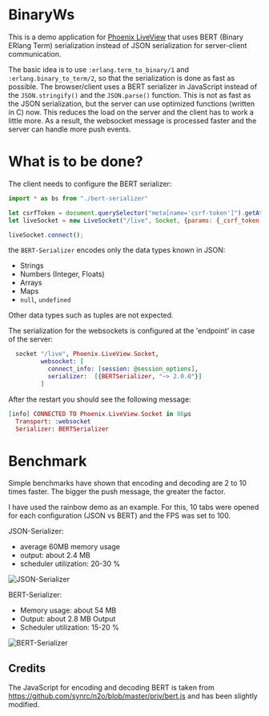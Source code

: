 # BinaryWs

This is a demo application for [Phoenix LiveView](https://github.com/phoenixframework/phoenix_live_view) that uses BERT (Binary ERlang Term) serialization instead of JSON serialization for server-client communication.

The basic idea is to use `:erlang.term_to_binary/1` and `:erlang.binary_to_term/2`, so that the serialization is done as fast as possible. The browser/client uses a BERT serializer in JavaScript instead of the `JSON.stringify()` and the `JSON.parse()` function. This is not as fast as the JSON serialization, but the server can use optimized functions (written in C) now. This reduces the load on the server and the client has to work a little more. As a result, the websocket message is processed faster and the server can handle more push events.

# What is to be done?

The client needs to configure the BERT serializer:

```javascript
import * as bs from "./bert-serializer"

let csrfToken = document.querySelector("meta[name='csrf-token']").getAttribute("content");
let liveSocket = new LiveSocket("/live", Socket, {params: {_csrf_token: csrfToken}, encode: bs.encode, decode: bs.decode });

liveSocket.connect();
```

the `BERT-Serializer` encodes only the data types known in JSON:

* Strings
* Numbers (Integer, Floats)
* Arrays
* Maps
* `null`,  `undefined`

Other data types such as tuples are not expected.

The serialization for the websockets is configured at the 'endpoint' in case of the server:

```elixir
  socket "/live", Phoenix.LiveView.Socket,
         websocket: [
           connect_info: [session: @session_options],
           serializer:  [{BERTSerializer, "~> 2.0.0"}]
         ]
```

After the restart you should see the following message:

```elixir
[info] CONNECTED TO Phoenix.LiveView.Socket in 86µs
  Transport: :websocket
  Serializer: BERTSerializer
```

# Benchmark

Simple benchmarks have shown that encoding and decoding are 2 to 10 times faster. The bigger the push message, the greater the factor.

I have used the rainbow demo as an example. For this, 10 tabs were opened for each configuration (JSON vs BERT) and the FPS was set to 100.

JSON-Serializer:

* average 60MB memory usage
* output: about 2.4 MB 
* scheduler utilization:  20-30 %

![JSON-Serializer](https://github.com/zookzook/binary_ws/raw/master/json.png "JSON-Serializer")

BERT-Serializer:

* Memory usage: about 54 MB
* Output: about 2.8 MB Output
* Scheduler utilization: 15-20 %

![BERT-Serializer](https://github.com/zookzook/binary_ws/raw/master/bert.png "BERT-Serializer")


 ## Credits
 
The JavaScript for encoding and decoding BERT is taken from https://github.com/synrc/n2o/blob/master/priv/bert.js and has been slightly modified.
